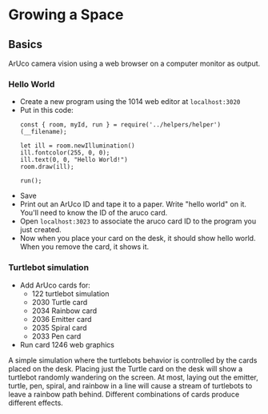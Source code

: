 # Growing a Space

## Basics

ArUco camera vision using a web browser on a computer monitor as output.

### Hello World
- Create a new program using the 1014 web editor at `localhost:3020`
- Put in this code:
  ```
  const { room, myId, run } = require('../helpers/helper')(__filename);

  let ill = room.newIllumination()
  ill.fontcolor(255, 0, 0);
  ill.text(0, 0, "Hello World!")
  room.draw(ill);

  run();
  ```
- Save
- Print out an ArUco ID and tape it to a paper. Write "hello world" on it. You'll need to know the ID of the aruco card.
- Open `localhost:3023` to associate the aruco card ID to the program you just created.
- Now when you place your card on the desk, it should show hello world. When you remove the card, it shows it.

### Turtlebot simulation
- Add ArUco cards for:
    - 122 turtlebot simulation
    - 2030 Turtle card
    - 2034 Rainbow card
    - 2036 Emitter card
    - 2035 Spiral card
    - 2033 Pen card
- Run card 1246 web graphics

A simple simulation where the turtlebots behavior is controlled
by the cards placed on the desk. Placing just the Turtle card on the desk
will show a turtlebot randomly wandering on the screen. At most,
laying out the emitter, turtle, pen, spiral, and rainbow in a line will
cause a stream of turtlebots to leave a rainbow path behind.
Different combinations of cards produce different effects.
